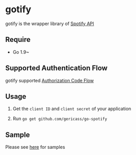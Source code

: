 # gotify

gotify is the wrapper library of [Spotify API](https://developer.spotify.com/web-api/)

## Require

- Go 1.9~

## Supported Authentication Flow

gotify supported [Authorization Code Flow](https://developer.spotify.com/web-api/authorization-guide/#authorization_code_flow)


## Usage

1. Get the `client ID` and `client secret` of your application

2. Run `go get github.com/gericass/go-spotify`

## Sample

Please see [here](https://github.com/gericass/gotifySample) for samples

```
